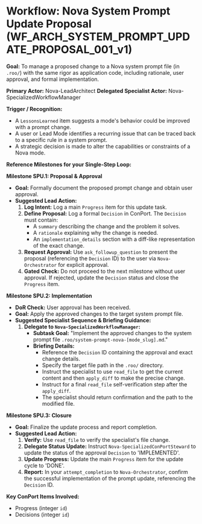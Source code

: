 # Workflow: Nova System Prompt Update Proposal (WF_ARCH_SYSTEM_PROMPT_UPDATE_PROPOSAL_001_v1)

**Goal:** To manage a proposed change to a Nova system prompt file (in `.roo/`) with the same rigor as application code, including rationale, user approval, and formal implementation.

**Primary Actor:** Nova-LeadArchitect
**Delegated Specialist Actor:** Nova-SpecializedWorkflowManager

**Trigger / Recognition:**
- A `LessonsLearned` item suggests a mode's behavior could be improved with a prompt change.
- A user or Lead Mode identifies a recurring issue that can be traced back to a specific rule in a system prompt.
- A strategic decision is made to alter the capabilities or constraints of a Nova mode.

**Reference Milestones for your Single-Step Loop:**

**Milestone SPU.1: Proposal & Approval**
*   **Goal:** Formally document the proposed prompt change and obtain user approval.
*   **Suggested Lead Action:**
    1.  **Log Intent:** Log a main `Progress` item for this update task.
    2.  **Define Proposal:** Log a formal `Decision` in ConPort. The `Decision` must contain:
        *   A `summary` describing the change and the problem it solves.
        *   A `rationale` explaining why the change is needed.
        *   An `implementation_details` section with a diff-like representation of the exact change.
    3.  **Request Approval:** Use `ask_followup_question` to present the proposal (referencing the `Decision` ID) to the user via `Nova-Orchestrator` for explicit approval.
    4.  **Gated Check:** Do not proceed to the next milestone without user approval. If rejected, update the `Decision` status and close the `Progress` item.

**Milestone SPU.2: Implementation**
*   **DoR Check:** User approval has been received.
*   **Goal:** Apply the approved changes to the target system prompt file.
*   **Suggested Specialist Sequence & Briefing Guidance:**
    1.  **Delegate to `Nova-SpecializedWorkflowManager`:**
        *   **Subtask Goal:** "Implement the approved changes to the system prompt file `.roo/system-prompt-nova-[mode_slug].md`."
        *   **Briefing Details:**
            *   Reference the `Decision` ID containing the approval and exact change details.
            *   Specify the target file path in the `.roo/` directory.
            *   Instruct the specialist to use `read_file` to get the current content and then `apply_diff` to make the precise change.
            *   Instruct for a final `read_file` self-verification step after the `apply_diff`.
            *   The specialist should return confirmation and the path to the modified file.

**Milestone SPU.3: Closure**
*   **Goal:** Finalize the update process and report completion.
*   **Suggested Lead Action:**
    1.  **Verify:** Use `read_file` to verify the specialist's file change.
    2.  **Delegate Status Update:** Instruct `Nova-SpecializedConPortSteward` to update the status of the approval `Decision` to 'IMPLEMENTED'.
    3.  **Update Progress:** Update the main `Progress` item for the update cycle to 'DONE'.
    4.  **Report:** In your `attempt_completion` to `Nova-Orchestrator`, confirm the successful implementation of the prompt update, referencing the `Decision` ID.

**Key ConPort Items Involved:**
- Progress (integer `id`)
- Decisions (integer `id`)